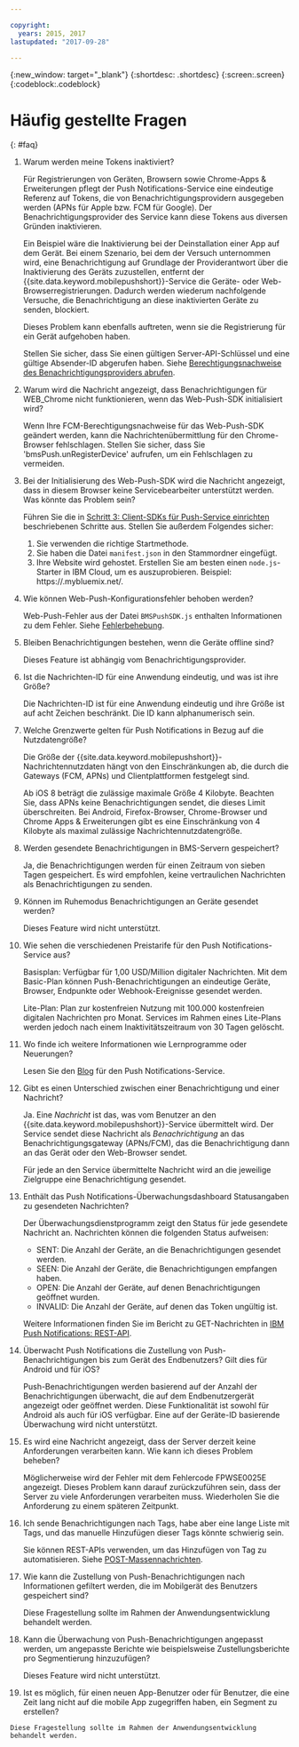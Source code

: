 ```yaml
---

copyright:
  years: 2015, 2017
lastupdated: "2017-09-28"

---
```

{:new_window: target="_blank"}
{:shortdesc: .shortdesc}
{:screen:.screen}
{:codeblock:.codeblock}


# Häufig gestellte Fragen 
{: #faq}


1. Warum werden meine Tokens inaktiviert?
	
	Für Registrierungen von Geräten, Browsern sowie Chrome-Apps & Erweiterungen pflegt der Push Notifications-Service eine eindeutige Referenz auf Tokens, die von Benachrichtigungsprovidern ausgegeben werden (APNs für Apple bzw. FCM für Google). Der Benachrichtigungsprovider des Service kann diese Tokens aus diversen Gründen inaktivieren. 

	Ein Beispiel wäre die Inaktivierung bei der Deinstallation einer App auf dem Gerät. Bei einem Szenario, bei dem der Versuch unternommen wird, eine Benachrichtigung auf Grundlage der Providerantwort über die Inaktivierung des Geräts zuzustellen, entfernt der {{site.data.keyword.mobilepushshort}}-Service die Geräte- oder Web-Browserregistrierungen. Dadurch werden wiederum nachfolgende Versuche, die Benachrichtigung an diese inaktivierten Geräte zu senden, blockiert. 

	Dieses Problem kann ebenfalls auftreten, wenn sie die Registrierung für ein Gerät aufgehoben haben.

	Stellen Sie sicher, dass Sie einen gültigen Server-API-Schlüssel und eine gültige Absender-ID abgerufen haben. Siehe [Berechtigungsnachweise des Benachrichtigungsproviders abrufen](push_step_1.html).


2. Warum wird die Nachricht angezeigt, dass Benachrichtigungen für WEB_Chrome nicht funktionieren, wenn das Web-Push-SDK initialisiert wird?

	Wenn Ihre FCM-Berechtigungsnachweise für das Web-Push-SDK geändert werden, kann die Nachrichtenübermittlung für den Chrome-Browser fehlschlagen. Stellen Sie sicher, dass Sie 'bmsPush.unRegisterDevice' aufrufen, um ein Fehlschlagen zu vermeiden.

3. Bei der Initialisierung des Web-Push-SDK wird die Nachricht angezeigt, dass in diesem Browser keine Servicebearbeiter unterstützt werden. Was könnte das Problem sein? 

	Führen Sie die in [Schritt 3: Client-SDKs für Push-Service einrichten](push_step_3.html) beschriebenen Schritte aus.	Stellen Sie außerdem Folgendes sicher:
 
	1. Sie verwenden die richtige Startmethode. 
	1. Sie haben die Datei `manifest.json` in den Stammordner eingefügt.
	1. Ihre Website wird gehostet. Erstellen Sie am besten einen `node.js`-Starter in IBM Cloud, um es auszuprobieren. Beispiel: https://<mysamplewebsite>.mybluemix.net/.	

4. Wie können Web-Push-Konfigurationsfehler behoben werden?

	Web-Push-Fehler aus der Datei `BMSPushSDK.js` enthalten Informationen zu dem Fehler.  Siehe [Fehlerbehebung](push_troubleshooting.html).	

5. Bleiben Benachrichtigungen bestehen, wenn die Geräte offline sind?

	Dieses Feature ist abhängig vom Benachrichtigungsprovider.	

6. Ist die Nachrichten-ID für eine Anwendung eindeutig, und was ist ihre Größe?

	Die Nachrichten-ID ist für eine Anwendung eindeutig und ihre Größe ist auf acht Zeichen beschränkt. Die ID kann alphanumerisch sein.

7. Welche Grenzwerte gelten für Push Notifications in Bezug auf die Nutzdatengröße?

	Die Größe der {{site.data.keyword.mobilepushshort}}-Nachrichtennutzdaten hängt von den Einschränkungen ab, die durch die Gateways (FCM, APNs) und Clientplattformen festgelegt sind. 

	Ab iOS 8 beträgt die zulässige maximale Größe 4 Kilobyte. Beachten Sie, dass APNs keine Benachrichtigungen sendet, die dieses Limit überschreiten. Bei Android, Firefox-Browser, Chrome-Browser und Chrome Apps & Erweiterungen gibt es eine Einschränkung von 4 Kilobyte als maximal zulässige Nachrichtennutzdatengröße.	

8. Werden gesendete Benachrichtigungen in BMS-Servern gespeichert?

	Ja, die Benachrichtigungen werden für einen Zeitraum von sieben Tagen gespeichert. Es wird empfohlen, keine vertraulichen Nachrichten als Benachrichtigungen zu senden.

9. Können im Ruhemodus Benachrichtigungen an Geräte gesendet werden?

	Dieses Feature wird nicht unterstützt.	

10. Wie sehen die verschiedenen Preistarife für den Push Notifications-Service aus?

	Basisplan: Verfügbar für 1,00 USD/Million digitaler Nachrichten. Mit dem Basic-Plan können Push-Benachrichtigungen an eindeutige Geräte, Browser, Endpunkte oder Webhook-Ereignisse gesendet werden. 

	Lite-Plan: Plan zur kostenfreien Nutzung mit 100.000 kostenfreien digitalen Nachrichten pro Monat. Services im Rahmen eines Lite-Plans werden jedoch nach einem Inaktivitätszeitraum von 30 Tagen gelöscht.	

11. Wo finde ich weitere Informationen wie Lernprogramme oder Neuerungen?

	Lesen Sie den [Blog](http://push-notification-service.mybluemix.net/) für den Push Notifications-Service.	

12. Gibt es einen Unterschied zwischen einer Benachrichtigung und einer Nachricht?

	Ja. Eine _Nachricht_ ist das, was vom Benutzer an den {{site.data.keyword.mobilepushshort}}-Service übermittelt wird. Der Service sendet diese Nachricht als _Benachrichtigung_ an das Benachrichtigungsgateway (APNs/FCM), das die Benachrichtigung dann an das Gerät oder den Web-Browser sendet.

	Für jede an den Service übermittelte Nachricht wird an die jeweilige Zielgruppe eine Benachrichtigung gesendet.	

13. Enthält das Push Notifications-Überwachungsdashboard Statusangaben zu gesendeten Nachrichten?

	Der Überwachungsdienstprogramm zeigt den Status für jede gesendete Nachricht an. Nachrichten können die folgenden Status aufweisen:
	
	- SENT: Die Anzahl der Geräte, an die Benachrichtigungen gesendet werden.
	- SEEN: Die Anzahl der Geräte, die Benachrichtigungen empfangen haben.
	- OPEN: Die Anzahl der Geräte, auf denen Benachrichtigungen geöffnet wurden.
	- INVALID: Die Anzahl der Geräte, auf denen das Token ungültig ist.

	Weitere Informationen finden Sie im Bericht zu GET-Nachrichten in [IBM Push Notifications: REST-API](https://imfpush.{DomainName}/imfpush/).	

14. Überwacht Push Notifications die Zustellung von Push-Benachrichtigungen bis zum Gerät des Endbenutzers? Gilt dies für Android und für iOS?

	Push-Benachrichtigungen werden basierend auf der Anzahl der Benachrichtigungen überwacht, die auf dem Endbenutzergerät angezeigt oder geöffnet werden. Diese Funktionalität ist sowohl für Android als auch für iOS verfügbar. Eine auf der Geräte-ID basierende Überwachung wird nicht unterstützt. 

15. Es wird eine Nachricht angezeigt, dass der Server derzeit keine Anforderungen verarbeiten kann. Wie kann ich dieses Problem beheben?

	Möglicherweise wird der Fehler mit dem Fehlercode FPWSE0025E angezeigt. Dieses Problem kann darauf zurückzuführen sein, dass der Server zu viele Anforderungen verarbeiten muss. Wiederholen Sie die Anforderung zu einem späteren Zeitpunkt.	

16. Ich sende Benachrichtigungen nach Tags, habe aber eine lange Liste mit Tags, und das manuelle Hinzufügen dieser Tags könnte schwierig sein. 
	
	Sie können REST-APIs verwenden, um das Hinzufügen von Tag zu automatisieren. Siehe [POST-Massennachrichten](https://mobile.{DomainName}/imfpush/).

17. Wie kann die Zustellung von Push-Benachrichtigungen nach Informationen gefiltert werden, die im Mobilgerät des Benutzers gespeichert sind?

	Diese Fragestellung sollte im Rahmen der Anwendungsentwicklung behandelt werden.

18. Kann die Überwachung von Push-Benachrichtigungen angepasst werden, um angepasste Berichte wie beispielsweise Zustellungsberichte pro Segmentierung hinzuzufügen?

	Dieses Feature wird nicht unterstützt.

19.  Ist es möglich, für einen neuen App-Benutzer oder für Benutzer, die eine Zeit lang nicht auf die mobile App zugegriffen haben, ein Segment zu erstellen?

	Diese Fragestellung sollte im Rahmen der Anwendungsentwicklung behandelt werden.


	


	
	




	


